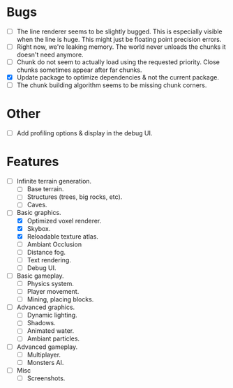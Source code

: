 # Bugs

- [ ] The line renderer seems to be slightly bugged. This is especially visible when the line is
      huge. This might just be floating point precision errors.
- [ ] Right now, we're leaking memory. The world never unloads the chunks it doesn't need anymore.
- [ ] Chunk do not seem to actually load using the requested priority. Close chunks sometimes
      appear after far chunks.
- [x] Update package to optimize dependencies & not the current package.
- [ ] The chunk building algorithm seems to be missing chunk corners.

# Other

- [ ] Add profiling options & display in the debug UI.

# Features

- [ ] Infinite terrain generation.
  - [ ] Base terrain.
  - [ ] Structures (trees, big rocks, etc).
  - [ ] Caves.
- [ ] Basic graphics.
  - [x] Optimized voxel renderer.
  - [x] Skybox.
  - [x] Reloadable texture atlas.
  - [ ] Ambiant Occlusion
  - [ ] Distance fog.
  - [ ] Text rendering.
  - [ ] Debug UI.
- [ ] Basic gameplay.
  - [ ] Physics system.
  - [ ] Player movement.
  - [ ] Mining, placing blocks.
- [ ] Advanced graphics.
  - [ ] Dynamic lighting.
  - [ ] Shadows.
  - [ ] Animated water.
  - [ ] Ambiant particles.
- [ ] Advanced gameplay.
  - [ ] Multiplayer.
  - [ ] Monsters AI.
- [ ] Misc
  - [ ] Screenshots.
